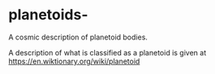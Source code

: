 # planetoids-
A cosmic description of planetoid bodies.

A description of what is classified as a planetoid is given at https://en.wiktionary.org/wiki/planetoid
